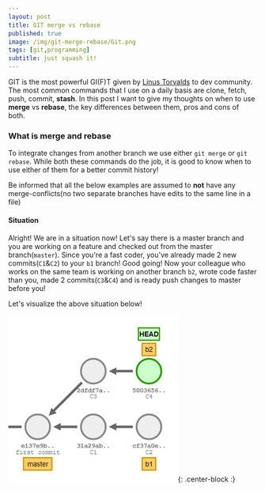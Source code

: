 ```yaml
---
layout: post
title: GIT merge vs rebase
published: true
image: /img/git-merge-rebase/Git.png
tags: [git,programming]
subtitle: just squash it!
---
```

GIT is the most powerful GI(F)T given by [Linus Torvalds](https://en.wikipedia.org/wiki/Linus_Torvalds) to dev community. The most common commands that I use on a daily basis are clone, fetch, push, commit, **stash**. In this post I want to give my thoughts on when to use **merge** vs **rebase**, the key differences between them, pros and cons of both.

### What is merge and rebase

To integrate changes from another branch we use either ```git merge``` or ```git rebase```. While both these commands do the job, it is good to know when to use either of them for a better commit history!

Be informed that all the below examples are assumed to **not** have any merge-conflicts(no two separate branches have edits to the same line in a file)

#### Situation

Alright! We are in a situation now! Let's say there is a master branch and you are working on a feature and checked out from the master branch(```master```). Since you're a fast coder, you've already made 2 new commits(```C1```&```C2```) to your ```b1``` branch! Good going!
Now your colleague who works on the same team is working on another branch ```b2```, wrote code faster than you, made 2 commits(```C3```&```C4```) and is ready push changes to master before you!

Let's visualize the above situation below!

![1](/img/git-merge-rebase/git1.PNG){: .center-block :}
